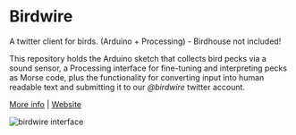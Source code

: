 Birdwire
========

A twitter client for birds. (Arduino + Processing) - Birdhouse not included!

This repository holds the Arduino sketch that collects bird pecks via a sound sensor, a Processing interface for fine-tuning and interpreting pecks as Morse code, plus the functionality for converting input into human readable text and submitting it to our _@birdwire_ twitter account.

[More info](http://bloomingbridges.github.com/Sammelsurium/a-twitter-client-for-birds/) | [Website](http://www.benashman.co.uk/p/birdwire/)

![birdwire interface](https://dl.dropbox.com/u/998319/DAT/birdwire_sketch.png)

